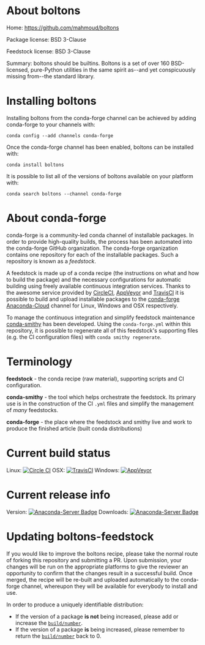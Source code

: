 About boltons
=============

Home: https://github.com/mahmoud/boltons

Package license: BSD 3-Clause

Feedstock license: BSD 3-Clause

Summary: boltons should be builtins. Boltons is a set of over 160 BSD-licensed, pure-Python utilities in the same spirit as--and yet conspicuously missing from--the standard library.




Installing boltons
==================

Installing boltons from the conda-forge channel can be achieved by adding conda-forge to your channels with:

```
conda config --add channels conda-forge
```

Once the conda-forge channel has been enabled, boltons can be installed with:

```
conda install boltons
```

It is possible to list all of the versions of boltons available on your platform with:

```
conda search boltons --channel conda-forge
```


About conda-forge
=================

conda-forge is a community-led conda channel of installable packages.
In order to provide high-quality builds, the process has been automated into the
conda-forge GitHub organization. The conda-forge organization contains one repository 
for each of the installable packages. Such a repository is known as a *feedstock*.

A feedstock is made up of a conda recipe (the instructions on what and how to build
the package) and the necessary configurations for automatic building using freely
available continuous integration services. Thanks to the awesome service provided by
[CircleCI](https://circleci.com/), [AppVeyor](http://www.appveyor.com/)
and [TravisCI](https://travis-ci.org/) it is possible to build and upload installable
packages to the [conda-forge](https://anaconda.org/conda-forge)
[Anaconda-Cloud](http://docs.anaconda.org/) channel for Linux, Windows and OSX respectively.

To manage the continuous integration and simplify feedstock maintenance
[conda-smithy](http://github.com/conda-forge/conda-smithy) has been developed.
Using the ``conda-forge.yml`` within this repository, it is possible to regenerate all of
this feedstock's supporting files (e.g. the CI configuration files) with ``conda smithy regenerate``.


Terminology
===========

**feedstock** - the conda recipe (raw material), supporting scripts and CI configuration.

**conda-smithy** - the tool which helps orchestrate the feedstock.
                   Its primary use is in the construction of the CI ``.yml`` files
                   and simplify the management of *many* feedstocks.

**conda-forge** - the place where the feedstock and smithy live and work to
                  produce the finished article (built conda distributions)

Current build status
====================

Linux: [![Circle CI](https://circleci.com/gh/conda-forge/boltons-feedstock.svg?style=svg)](https://circleci.com/gh/conda-forge/boltons-feedstock)
OSX: [![TravisCI](https://travis-ci.org/conda-forge/boltons-feedstock.svg?branch=master)](https://travis-ci.org/conda-forge/boltons-feedstock) 
Windows: [![AppVeyor](https://ci.appveyor.com/api/projects/status/github/conda-forge/boltons-feedstock?svg=True)](https://ci.appveyor.com/project/conda-forge/boltons-feedstock/branch/master)

Current release info
====================
Version: [![Anaconda-Server Badge](https://anaconda.org/conda-forge/boltons/badges/version.svg)](https://anaconda.org/conda-forge/boltons)
Downloads: [![Anaconda-Server Badge](https://anaconda.org/conda-forge/boltons/badges/downloads.svg)](https://anaconda.org/conda-forge/boltons)


Updating boltons-feedstock
==========================

If you would like to improve the boltons recipe, please take the normal
route of forking this repository and submitting a PR. Upon submission, your changes will
be run on the appropriate platforms to give the reviewer an opportunity to confirm that the
changes result in a successful build. Once merged, the recipe will be re-built and uploaded
automatically to the conda-forge channel, whereupon they will be available for everybody to
install and use.

In order to produce a uniquely identifiable distribution:
 * If the version of a package **is not** being increased, please add or increase
   the [``build/number``](http://conda.pydata.org/docs/building/meta-yaml.html#build-number-and-string). 
 * If the version of a package **is** being increased, please remember to return
   the [``build/number``](http://conda.pydata.org/docs/building/meta-yaml.html#build-number-and-string)
   back to 0.
